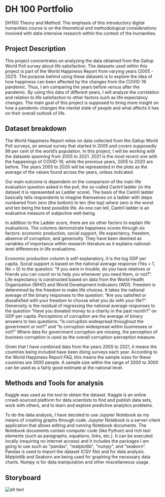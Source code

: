 # DH 100 Portfolio
DH100 Theory and Method: The emphasis of this introductory digital humanities course is on the theoretical and methodological considerations involved with data-intensive research within the context of the humanities.

## Project Description
This project concentrates on analyzing the data obtained from the Gallup World Poll survey about life satisfaction. The datasets used within this project is part of the World Happiness Report from varying years (2005 - 2021). The purpose behind using these datasets is to explore the idea of how happiness can been affected by the changes from the COVID-19 pandemic. Thus, I am comparing the years before versus after the pandemic. By using this data of different years, I will analyze the correlation and relation to life satisfaction to other factors such as life expectancy changes. The main goal of this project is supposed to bring more insight on how a pandemic changes the mental state of people and what affects it has on their overall outlook of life. 

## Dataset breakdown
The World Happiness Report relies on data collected from the Gallup World Poll surveys, an annual survey that started in 2005 and covers supposedly 99 per cent of the world’s population. In this project, I will be working with the datasets spanning from 2005 to 2021. 2021 is the most recent one with the happenings of COVID-19, while the previous years, 2005 to 2020 are before. The years 2005 to 2020 will be represented in the plots as the average of the values found across the years, unless indicated. 

Our main outcome is dependent on the comparison of the main life evaluation question asked in the poll, the so-called Cantril ladder (in the dataset it is represented as Ladder score). The basis of the Cantril ladder basically tells respondents to imagine themselves on a ladder with steps numbered from zero (the bottom) to ten (the top) where zero is the worst and ten being the best possible life. As one can tell, Cantril ladder is an evaluative measure of subjective well-being.

In addition to the Ladder score, there are six other factors to explain life evaluations. The columns demonstrate happiness scores through six factors: economic production, social support, life expectancy, freedom, absence of corruption, and generosity. They have been deemed as variables of importance within research literature as it explains national-level differences in life evaluations.

Economic production column is self-explanatory, it is the log GDP per capita. Social support is based on the national average response (Yes = 1, No = 0) to the question: “If you were in trouble, do you have relatives or friends you can count on to help you whenever you need them, or not?”. Life expectancy is constructed based on data from the World Health Organization (WHO) and World Development Indicators (WDI).  Freedom is determined by the freedom to make life choices. It takes the national average of the binary responses to the question: “Are you satisfied or dissatisfied with your freedom to choose what you do with your life?”. Generosity is the residual of regressing the national average responses to the question “Have you donated money to a charity in the past month?” on GDP per capita. Perceptions of corruption are the average of binary answers to two questions: “Is corruption widespread throughout the government or not?” and “Is corruption widespread within businesses or not?” Where data for government corruption are missing, the perception of business corruption is used as the overall corruption-perception measure. 

Given that I have combined data from the years 2005 to 2021, it means the countries being included have been doing surveys each year. According to the World Happiness Report FAQ, this means the sample sizes for these countries are 3000 people. A sample size within the range of 2000 to 3000 can be used as a fairly good estimate at the national level. 

## Methods and Tools for analysis
Kaggle was used as the tool to obtain the dataset. Kaggle is an online crowd-sourced platform for data scientists to find and publish data sets, work with others, and to learn and explore predictive analytics problems.

To do the data analysis, I have decided to use Jupyter Notebook as my means of creating graphs through code. Jupyter Notebook is a server-client application that allows editing and running Notebook documents. The Notebook documents contain computer code (like Python) and rich text elements (such as paragraphs, equations, links, etc.). It can be executed locally (requiring no internet access) and it includes the packages I am going to use such as "pandas", "matplotlib", "numpy", and "seaborn". Pandas is used to import the dataset (CSV file) and for data analysis. Matplotlib and Seaborn are being used for graphing the necessary data charts. Numpy is for data manipulation and other miscellaneous usage.

## Storyboard
![alt text](https://github.com/azhouzhu/DH100_Summer2021/blob/main/DH%20100%20Data%20Storyboard%20v3.0%20-%20Page%201.png)
